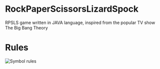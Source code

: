 # RockPaperScissorsLizardSpock
RPSLS game written in JAVA language, inspired from the popular TV show The Big Bang Theory

# Rules

![Symbol rules](https://upload.wikimedia.org/wikipedia/commons/a/ad/Pierre_ciseaux_feuille_l%C3%A9zard_spock_aligned.svg)

